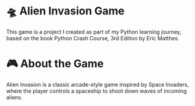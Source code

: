 # 🛸 Alien Invasion Game
This game is a project I created as part of my Python learning journey, based on the book Python Crash Course, 3rd Edition by Eric Matthes.

# 🎮 About the Game
Alien Invasion is a classic arcade-style game inspired by Space Invaders, where the player controls a spaceship to shoot down waves of incoming aliens.
